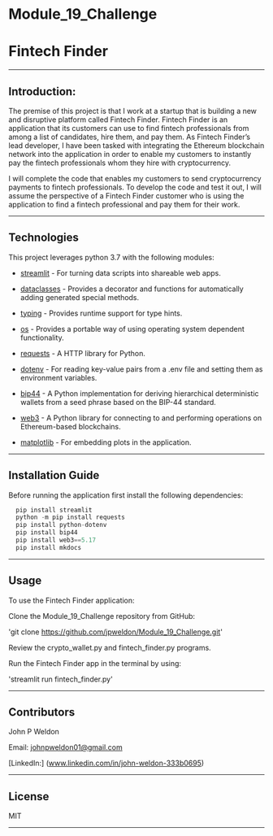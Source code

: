 # Module_19_Challenge

# Fintech Finder

---

## Introduction:

The premise of this project is that I work at a startup that is building a new and disruptive platform called Fintech Finder. Fintech Finder is an application that its customers can use to find fintech professionals from among a list of candidates, hire them, and pay them. As Fintech Finder’s lead developer, I have been tasked with integrating the Ethereum blockchain network into the application in order to enable my customers to instantly pay the fintech professionals whom they hire with cryptocurrency.

I will complete the code that enables my customers to send cryptocurrency payments to fintech professionals. To develop the code and test it out, I will assume the perspective of a Fintech Finder customer who is using the application to find a fintech professional and pay them for their work.

---

## Technologies

This project leverages python 3.7 with the following modules:

* [streamlit](https://streamlit.io) - For turning data scripts into shareable web apps.

* [dataclasses](https://docs.python.org/3/library/dataclasses.html) - Provides a decorator and functions for automatically adding generated special methods.

* [typing](https://docs.python.org/3/library/typing.html) - Provides runtime support for type hints.

* [os](https://docs.python.org/3/library/os.html) - Provides a portable way of using operating system dependent functionality.

* [requests](https://docs.python-requests.org/en/master/) - A HTTP library for Python.

* [dotenv](https://pypi.org/project/python-dotenv/) - For reading key-value pairs from a .env file and setting them as environment variables.

* [bip44](https://pypi.org/project/bip44/) - A Python implementation for deriving hierarchical deterministic wallets from a seed phrase based on the BIP-44 standard.

* [web3](https://web3py.readthedocs.io/en/stable/overview.html) - A Python library for connecting to and performing operations on Ethereum-based blockchains.

* [matplotlib](https://matplotlib.org/stable/users/index.html) - For embedding plots in the application.

---

## Installation Guide

Before running the application first install the following dependencies:

```python
  pip install streamlit
  python -m pip install requests
  pip install python-dotenv
  pip install bip44
  pip install web3==5.17
  pip install mkdocs
```

---

## Usage

To use the Fintech Finder application:

Clone the Module_19_Challenge repository from GitHub:

'git clone https://github.com/jpweldon/Module_19_Challenge.git'

Review the crypto_wallet.py and fintech_finder.py programs.

Run the Fintech Finder app in the terminal by using:

'streamlit run fintech_finder.py'

---

## Contributors

John P Weldon

Email: johnpweldon01@gmail.com

[LinkedIn:] (www.linkedin.com/in/john-weldon-333b0695)

---

## License

MIT

---
